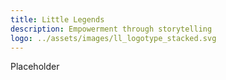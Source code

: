 ```yaml
---
title: Little Legends
description: Empowerment through storytelling
logo: ../assets/images/ll_logotype_stacked.svg
---
```


Placeholder